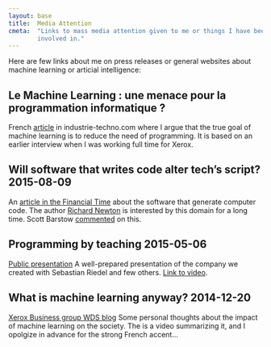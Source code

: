 ```yaml
---
layout: base
title:  Media Attention
cmeta:  "Links to mass media attention given to me or things I have been
        involved in."
---
```


Here are few links about me on press releases or general websites about machine learning or articial intelligence:

## Le Machine Learning : une menace pour la programmation informatique ? ##
French [article][IT_article] in industrie-techno.com where I argue that the true goal of machine learning is to reduce the need of programming. It is based on an earlier interview when I was working full time for Xerox.

[IT_article]: http://www.industrie-techno.com/le-machine-learning-une-menace-pour-la-programmation-informatique.39768

## Will software that writes code alter tech’s script? 2015-08-09 ##

An [article in the Financial Time][FT_article] about the software that generate computer code. The author [Richard Newton][Richard_Newton] is interested by this domain for a long time. Scott Barstow [commented][Scott_Barstow_post] on this.

[FT_article]: http://www.ft.com/intl/cms/s/0/6c6ccace-521d-11e5-b029-b9d50a74fd14.html#axzz3l3EALLay
[Richard_Newton]: http://www.richard-newton.com/
[Scott_Barstow_post]: http://scottbarstow.com/programming-by-teaching-dr-guillaume-bouchard/


## Programming by teaching 2015-05-06 ##

[Public presentation][playfair_ai_event]
A well-prepared presentation of the company we created with Sebastian Riedel and few others. 
[Link to video][playfair_event_gb_video].

[playfair_ai_event]: http://playfaircapital.com/events/artificial-intelligence-showcase/
[playfair_event_gb_video]: https://www.youtube.com/watch?v=sKZD8huxjZ0


## What is machine learning anyway? 2014-12-20 ##

[Xerox Business group WDS blog][wds_blog]
Some personal thoughts about the impact of machine learning on the society. The is a video summarizing it, and I opolgize in advance for the strong French accent...

[wds_blog]: http://www.wds.co/machine-learning-anyway/ 
[gb_video]: https://www.youtube.com/watch?list=PLyAVNkfBMWVUCz4ySPzgc9YWw7he_7JhM&v=AkUTPBUqYKg

